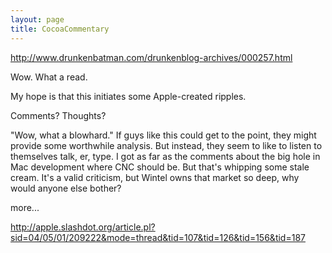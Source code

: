 ```yaml
---
layout: page
title: CocoaCommentary
---
```


http://www.drunkenbatman.com/drunkenblog-archives/000257.html

Wow. What a read. 

My hope is that this initiates some Apple-created ripples.

Comments? Thoughts?

"Wow, what a blowhard." If guys like this could get to the point, they might provide some worthwhile analysis.
But instead, they seem to like to listen to themselves talk, er, type.
I got as far as the comments about the big hole in Mac development where CNC should be.
But that's whipping some stale cream. It's a valid criticism, but Wintel owns that market so deep, why would anyone else bother?

more...

http://apple.slashdot.org/article.pl?sid=04/05/01/209222&mode=thread&tid=107&tid=126&tid=156&tid=187

